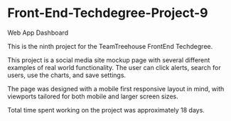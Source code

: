 # Front-End-Techdegree-Project-9
Web App Dashboard

This is the ninth project for the TeamTreehouse FrontEnd Techdegree.

This project is a social media site mockup page with several different examples of real world functionality. 
The user can click alerts, search for users, use the charts, and save settings.

The page was designed with a mobile first responsive layout in mind, with viewports tailored for both mobile and larger screen sizes.

Total time spent working on the project was approximately 18 days.

